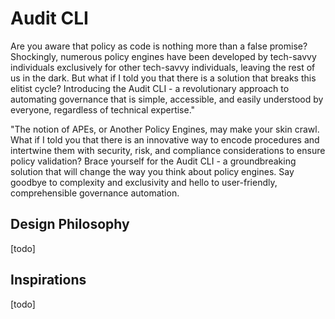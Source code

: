 # Audit CLI

Are you aware that policy as code is nothing more than a false promise? Shockingly, numerous policy engines have been developed by tech-savvy individuals exclusively for other tech-savvy individuals, leaving the rest of us in the dark. But what if I told you that there is a solution that breaks this elitist cycle? Introducing the Audit CLI - a revolutionary approach to automating governance that is simple, accessible, and easily understood by everyone, regardless of technical expertise."

"The notion of APEs, or Another Policy Engines, may make your skin crawl. What if I told you that there is an innovative way to encode procedures and intertwine them with security, risk, and compliance considerations to ensure policy validation? Brace yourself for the Audit CLI - a groundbreaking solution that will change the way you think about policy engines. Say goodbye to complexity and exclusivity and hello to user-friendly, comprehensible governance automation.

## Design Philosophy

[todo]

## Inspirations

[todo]